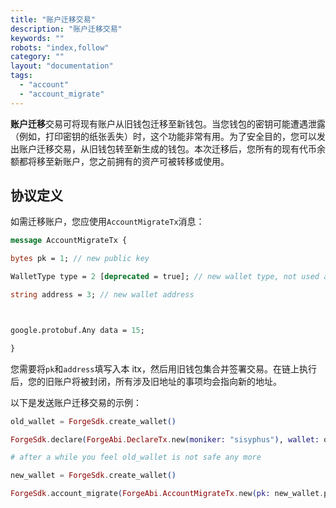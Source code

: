 ```yaml
---
title: "账户迁移交易"
description: "账户迁移交易"
keywords: ""
robots: "index,follow"
category: ""
layout: "documentation"
tags:
  - "account"
  - "account_migrate"
---
```


**账户迁移**交易可将现有账户从旧钱包迁移至新钱包。当您钱包的密钥可能遭遇泄露（例如，打印密钥的纸张丢失）时，这个功能非常有用。为了安全目的，您可以发出账户迁移交易，从旧钱包转至新生成的钱包。本次迁移后，您所有的现有代币余额都将移至新账户，您之前拥有的资产可被转移或使用。

## 协议定义

如需迁移账户，您应使用`AccountMigrateTx`消息：

```proto
message AccountMigrateTx {

bytes pk = 1; // new public key

WalletType type = 2 [deprecated = true]; // new wallet type, not used any more since address is embedded with this info.

string address = 3; // new wallet address



google.protobuf.Any data = 15;

}
```

您需要将`pk`和`address`填写入本 itx，然后用旧钱包集合并签署交易。在链上执行后，您的旧账户将被封闭，所有涉及旧地址的事项均会指向新的地址。

以下是发送账户迁移交易的示例：

```elixir
old_wallet = ForgeSdk.create_wallet()

ForgeSdk.declare(ForgeAbi.DeclareTx.new(moniker: "sisyphus"), wallet: old_wallet)

# after a while you feel old_wallet is not safe any more

new_wallet = ForgeSdk.create_wallet()

ForgeSdk.account_migrate(ForgeAbi.AccountMigrateTx.new(pk: new_wallet.pk, address: new_wallet.address), wallet: old_wallet)
```
